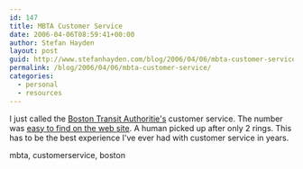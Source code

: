 ```yaml
---
id: 147
title: MBTA Customer Service
date: 2006-04-06T08:59:41+00:00
author: Stefan Hayden
layout: post
guid: http://www.stefanhayden.com/blog/2006/04/06/mbta-customer-service/
permalink: /blog/2006/04/06/mbta-customer-service/
categories:
  - personal
  - resources
---
```

I just called the <a href="http://www.mbta.com">Boston Transit Authoritie's</a> customer service. The number was <a href="http://www.mbta.com/contact_us/index.asp">easy to find on the web site</a>. A human picked up after only 2 rings. This has to be the best experience I've ever had with customer service in years.

<tags>mbta, customerservice, boston</tags>